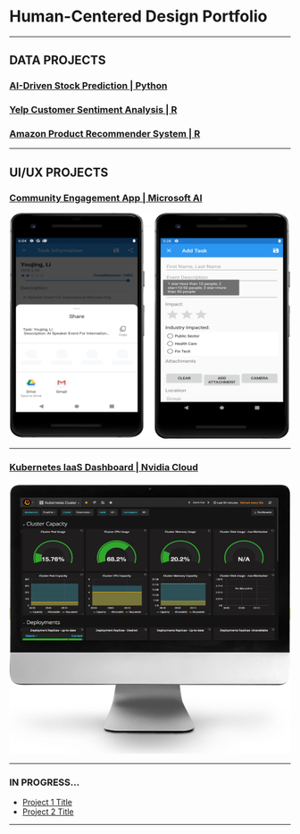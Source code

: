 # Human-Centered Design Portfolio

---
## DATA PROJECTS


### [AI-Driven Stock Prediction | Python](/pdf/StealthWealthPoster.pdf)

### [Yelp Customer Sentiment Analysis | R](http://example.com/)

### [Amazon Product Recommender System | R](http://example.com/)



---

## UI/UX PROJECTS

### [Community Engagement App | Microsoft AI](/pdf/engage.pdf)
<img src="images/engagementApp.PNG?raw=true"/>
<br>

---
### [Kubernetes IaaS Dashboard | Nvidia Cloud](http://example.com/)
<img src="images/k8s.PNG?raw=true"/>
<br>

---


### IN PROGRESS...
- [Project 1 Title](http://example.com/)	
- [Project 2 Title](http://example.com/)

---




